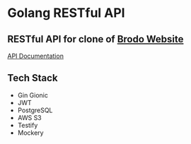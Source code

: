 # Golang RESTful API

## RESTful API for clone of [Brodo Website](https://brodo-clone-web.web.app)

[API Documentation](https://github.com/enjaytarigan/brodo-demo/blob/master/APIDocs.md)

## Tech Stack
+ Gin Gionic
+ JWT
+ PostgreSQL
+ AWS S3
+ Testify
+ Mockery
